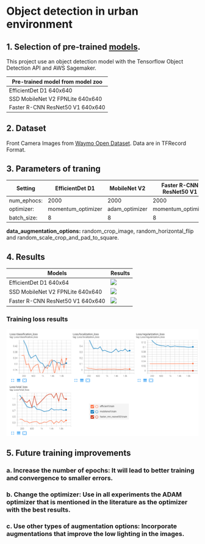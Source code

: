 # Object detection in urban environment
## 1. Selection of pre-trained [models](https://github.com/tensorflow/models/blob/master/research/object_detection/g3doc/tf2_detection_zoo.md).
   This project use an object detection model with the Tensorflow Object Detection API and AWS Sagemaker.
   
| Pre-trained model from model zoo |
| ------------- | 
| EfficientDet D1 640x640  | 
| SSD MobileNet V2 FPNLite 640x640 |
| Faster R-CNN ResNet50 V1 640x640 |
## 2. Dataset
Front Camera Images from [Waymo Open Dataset](https://waymo.com/open/). Data are in TFRecord Format. 
## 3. Parameters of traning
| Setting | EfficientDet D1 | MobileNet V2 | Faster R-CNN ResNet50 V1 |
| ------------- | ------------- | ------------- |  ------------- | 
| num_ephocs: |  2000 | 2000 | 2000 |
| optimizer: |   momentum_optimizer | adam_optimizer | momentum_optimizer|      
| batch_size: | 8 | 8 | 8 |

**data_augmentation_options:** random_crop_image, random_horizontal_flip and random_scale_crop_and_pad_to_square.


## 4. Results

| Models | Results |
| ------------- | ------------- | 
| EfficientDet D1 640x64  | ![](media/output_efficientdet.gif) |
| SSD MobileNet V2 FPNLite 640x640 | ![](media/output_fasterresnet50.gif) |
| Faster R-CNN ResNet50 V1 640x640 | ![](media/output_mobilenet.gif) |

### Training loss results
![](media/losses.png)

## 5. Future training improvements

### a. Increase the number of epochs: It will lead to better training and convergence to smaller errors.
### b. Change the optimizer: Use in all experiments the ADAM optimizer that is mentioned in the literature as the optimizer with the best results.
### c. Use other types of augmentation options: Incorporate augmentations that improve the low lighting in the images.
